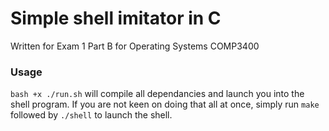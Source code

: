 # Simple shell imitator in C
Written for Exam 1 Part B for Operating Systems COMP3400

### Usage
`bash +x ./run.sh` will compile all dependancies and launch you into the shell program. If you are not keen on doing that all at once, simply run `make` followed by `./shell` to launch the shell.
